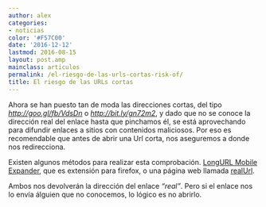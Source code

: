```yaml
---
author: alex
categories:
- noticias
color: '#F57C00'
date: '2016-12-12'
lastmod: 2016-08-15
layout: post.amp
mainclass: articulos
permalink: /el-riesgo-de-las-urls-cortas-risk-of/
title: El riesgo de las URLs cortas
---
```


Ahora se han puesto tan de moda las direcciones cortas, del tipo *http://goo.gl/fb/VdsDn* o *http://bit.ly/gn72m2*, y dado que no se conoce la dirección real del enlace hasta que pinchamos él, se está aprovechando para difundir enlaces a sitios con contenidos maliciosos. Por eso es recomendable que antes de abrir una Url corta, nos aseguremos a donde nos redirecciona.

Existen algunos métodos para realizar esta comprobación. <a target="_blank" href="https://addons.mozilla.org/es-ES/firefox/addon/8636/">LongURL Mobile Expander</a>, que es extensión para firefox, o una página web llamada <a target="_blank" href="http://real-url.org/">realUrl</a>.

Ambos nos devolverán la dirección del enlace *&#8220;real&#8221;*. Pero si el enlace nos lo envía álguien que no conocemos, lo lógico es no abrirlo.